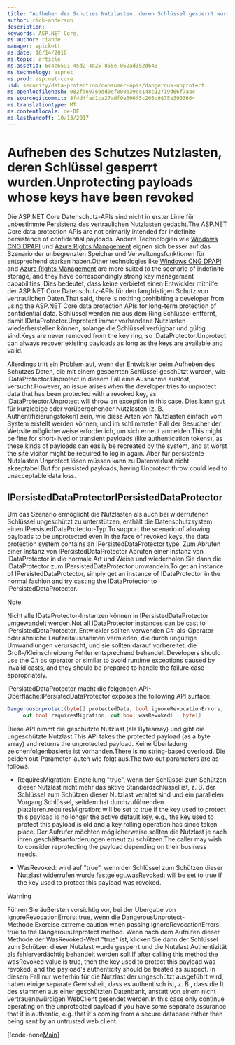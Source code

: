 ```yaml
---
title: "Aufheben des Schutzes Nutzlasten, deren Schlüssel gesperrt wurden."
author: rick-anderson
description: 
keywords: ASP.NET Core,
ms.author: riande
manager: wpickett
ms.date: 10/14/2016
ms.topic: article
ms.assetid: 6c4e6591-45d2-4d25-855e-062ad352d648
ms.technology: aspnet
ms.prod: asp.net-core
uid: security/data-protection/consumer-apis/dangerous-unprotect
ms.openlocfilehash: 082fd69769dd0ef000b39ec148c12719d66f7aac
ms.sourcegitcommit: 8f4d4fad1ca27adf9e396f5c205c9875a3963664
ms.translationtype: MT
ms.contentlocale: de-DE
ms.lasthandoff: 10/13/2017
---
```

# <a name="unprotecting-payloads-whose-keys-have-been-revoked"></a><span data-ttu-id="525a9-103">Aufheben des Schutzes Nutzlasten, deren Schlüssel gesperrt wurden.</span><span class="sxs-lookup"><span data-stu-id="525a9-103">Unprotecting payloads whose keys have been revoked</span></span>

<a name="data-protection-consumer-apis-dangerous-unprotect"></a>

<span data-ttu-id="525a9-104">Die ASP.NET Core Datenschutz-APIs sind nicht in erster Linie für unbestimmte Persistenz des vertraulichen Nutzlasten gedacht.</span><span class="sxs-lookup"><span data-stu-id="525a9-104">The ASP.NET Core data protection APIs are not primarily intended for indefinite persistence of confidential payloads.</span></span> <span data-ttu-id="525a9-105">Andere Technologien wie [Windows CNG DPAPI](https://msdn.microsoft.com/library/windows/desktop/hh706794%28v=vs.85%29.aspx) und [Azure Rights Management](https://docs.microsoft.com/rights-management/) eignen sich besser auf das Szenario der unbegrenzten Speicher und Verwaltungsfunktionen für entsprechend starken haben.</span><span class="sxs-lookup"><span data-stu-id="525a9-105">Other technologies like [Windows CNG DPAPI](https://msdn.microsoft.com/library/windows/desktop/hh706794%28v=vs.85%29.aspx) and [Azure Rights Management](https://docs.microsoft.com/rights-management/) are more suited to the scenario of indefinite storage, and they have correspondingly strong key management capabilities.</span></span> <span data-ttu-id="525a9-106">Dies bedeutet, dass keine verbietet einen Entwickler mithilfe der ASP.NET Core Datenschutz-APIs für den langfristigen Schutz von vertraulichen Daten.</span><span class="sxs-lookup"><span data-stu-id="525a9-106">That said, there is nothing prohibiting a developer from using the ASP.NET Core data protection APIs for long-term protection of confidential data.</span></span> <span data-ttu-id="525a9-107">Schlüssel werden nie aus dem Ring Schlüssel entfernt, damit IDataProtector.Unprotect immer vorhandene Nutzlasten wiederherstellen können, solange die Schlüssel verfügbar und gültig sind.</span><span class="sxs-lookup"><span data-stu-id="525a9-107">Keys are never removed from the key ring, so IDataProtector.Unprotect can always recover existing payloads as long as the keys are available and valid.</span></span>

<span data-ttu-id="525a9-108">Allerdings tritt ein Problem auf, wenn der Entwickler beim Aufheben des Schutzes Daten, die mit einem gesperrten Schlüssel geschützt wurden, wie IDataProtector.Unprotect in diesem Fall eine Ausnahme auslöst, versucht.</span><span class="sxs-lookup"><span data-stu-id="525a9-108">However, an issue arises when the developer tries to unprotect data that has been protected with a revoked key, as IDataProtector.Unprotect will throw an exception in this case.</span></span> <span data-ttu-id="525a9-109">Dies kann gut für kurzlebige oder vorübergehender Nutzlasten (z. B.-Authentifizierungstoken) sein, wie diese Arten von Nutzlasten einfach vom System erstellt werden können, und im schlimmsten Fall der Besucher der Website möglicherweise erforderlich, um sich erneut anmelden.</span><span class="sxs-lookup"><span data-stu-id="525a9-109">This might be fine for short-lived or transient payloads (like authentication tokens), as these kinds of payloads can easily be recreated by the system, and at worst the site visitor might be required to log in again.</span></span> <span data-ttu-id="525a9-110">Aber für persistente Nutzlasten Unprotect lösen müssen kann zu Datenverlust nicht akzeptabel.</span><span class="sxs-lookup"><span data-stu-id="525a9-110">But for persisted payloads, having Unprotect throw could lead to unacceptable data loss.</span></span>

## <a name="ipersisteddataprotector"></a><span data-ttu-id="525a9-111">IPersistedDataProtector</span><span class="sxs-lookup"><span data-stu-id="525a9-111">IPersistedDataProtector</span></span>

<span data-ttu-id="525a9-112">Um das Szenario ermöglicht die Nutzlasten als auch bei widerrufenen Schlüssel ungeschützt zu unterstützen, enthält die Datenschutzsystem einen IPersistedDataProtector-Typ.</span><span class="sxs-lookup"><span data-stu-id="525a9-112">To support the scenario of allowing payloads to be unprotected even in the face of revoked keys, the data protection system contains an IPersistedDataProtector type.</span></span> <span data-ttu-id="525a9-113">Zum Abrufen einer Instanz von IPersistedDataProtector Abrufen einer Instanz von IDataProtector in die normale Art und Weise und wiederholen Sie dann die IDataProtector zum IPersistedDataProtector umwandeln.</span><span class="sxs-lookup"><span data-stu-id="525a9-113">To get an instance of IPersistedDataProtector, simply get an instance of IDataProtector in the normal fashion and try casting the IDataProtector to IPersistedDataProtector.</span></span>

> [!NOTE]
> <span data-ttu-id="525a9-114">Nicht alle IDataProtector-Instanzen können in IPersistedDataProtector umgewandelt werden.</span><span class="sxs-lookup"><span data-stu-id="525a9-114">Not all IDataProtector instances can be cast to IPersistedDataProtector.</span></span> <span data-ttu-id="525a9-115">Entwickler sollten verwenden C#-als-Operator oder ähnliche Laufzeitausnahmen vermieden, die durch ungültige Umwandlungen verursacht, und sie sollten darauf vorbereitet, die Groß-/Kleinschreibung Fehler entsprechend behandelt.</span><span class="sxs-lookup"><span data-stu-id="525a9-115">Developers should use the C# as operator or similar to avoid runtime exceptions caused by invalid casts, and they should be prepared to handle the failure case appropriately.</span></span>

<span data-ttu-id="525a9-116">IPersistedDataProtector macht die folgenden API-Oberfläche:</span><span class="sxs-lookup"><span data-stu-id="525a9-116">IPersistedDataProtector exposes the following API surface:</span></span>

```csharp
DangerousUnprotect(byte[] protectedData, bool ignoreRevocationErrors,
     out bool requiresMigration, out bool wasRevoked) : byte[]
   ```

<span data-ttu-id="525a9-117">Diese API nimmt die geschützte Nutzlast (als Bytearray) und gibt die ungeschützte Nutzlast.</span><span class="sxs-lookup"><span data-stu-id="525a9-117">This API takes the protected payload (as a byte array) and returns the unprotected payload.</span></span> <span data-ttu-id="525a9-118">Keine Überladung zeichenfolgenbasierte ist vorhanden.</span><span class="sxs-lookup"><span data-stu-id="525a9-118">There is no string-based overload.</span></span> <span data-ttu-id="525a9-119">Die beiden out-Parameter lauten wie folgt aus.</span><span class="sxs-lookup"><span data-stu-id="525a9-119">The two out parameters are as follows.</span></span>

* <span data-ttu-id="525a9-120">RequiresMigration: Einstellung "true", wenn der Schlüssel zum Schützen dieser Nutzlast nicht mehr das aktive Standardschlüssel ist, z. B. der Schlüssel zum Schützen dieser Nutzlast veraltet sind und ein parallelen Vorgang Schlüssel, seitdem hat durchzuführenden platzieren.</span><span class="sxs-lookup"><span data-stu-id="525a9-120">requiresMigration: will be set to true if the key used to protect this payload is no longer the active default key, e.g., the key used to protect this payload is old and a key rolling operation has since taken place.</span></span> <span data-ttu-id="525a9-121">Der Aufrufer möchten möglicherweise sollten die Nutzlast je nach ihren geschäftsanforderungen erneut zu schützen.</span><span class="sxs-lookup"><span data-stu-id="525a9-121">The caller may wish to consider reprotecting the payload depending on their business needs.</span></span>

* <span data-ttu-id="525a9-122">WasRevoked: wird auf "true", wenn der Schlüssel zum Schützen dieser Nutzlast widerrufen wurde festgelegt.</span><span class="sxs-lookup"><span data-stu-id="525a9-122">wasRevoked: will be set to true if the key used to protect this payload was revoked.</span></span>

>[!WARNING]
> <span data-ttu-id="525a9-123">Führen Sie äußersten vorsichtig vor, bei der Übergabe von IgnoreRevocationErrors: true, wenn die DangerousUnprotect-Methode.</span><span class="sxs-lookup"><span data-stu-id="525a9-123">Exercise extreme caution when passing ignoreRevocationErrors: true to the DangerousUnprotect method.</span></span> <span data-ttu-id="525a9-124">Wenn nach dem Aufrufen dieser Methode der WasRevoked-Wert "true" ist, klicken Sie dann der Schlüssel zum Schützen dieser Nutzlast wurde gesperrt und die Nutzlast Authentizität als fehlerverdächtig behandelt werden soll.</span><span class="sxs-lookup"><span data-stu-id="525a9-124">If after calling this method the wasRevoked value is true, then the key used to protect this payload was revoked, and the payload's authenticity should be treated as suspect.</span></span> <span data-ttu-id="525a9-125">In diesem Fall nur weiterhin für die Nutzlast der ungeschützt ausgeführt wird, haben einige separate Gewissheit, dass es authentisch ist, z. B., dass die It des stammen aus einer geschützten Datenbank, anstatt von einem nicht vertrauenswürdigen WebClient gesendet werden.</span><span class="sxs-lookup"><span data-stu-id="525a9-125">In this case only continue operating on the unprotected payload if you have some separate assurance that it is authentic, e.g. that it's coming from a secure database rather than being sent by an untrusted web client.</span></span>

[!code-none[Main](dangerous-unprotect/samples/dangerous-unprotect.cs)]
